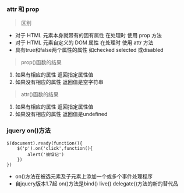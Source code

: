 ### attr 和 prop
> 区别
- 对于 HTML 元素本身就带有的固有属性 在处理时 使用 prop 方法
- 对于 HTML 元素自定义的 DOM 属性 在处理时 使用 attr 方法
- 具有true和false两个属性的属性 如checked selected 或disabled
> prop()函数的结果
1. 如果有相应的属性 返回指定属性值
2. 如果没有相应的属性 返回值是空字符串
>attr()函数的结果
1. 如果有相应的属性 返回指定属性值
2. 如果没有相应的属性 返回值是undefined

### jquery on()方法
```
$(document).ready(function(){
    $('p').on('click',function(){
        alert('被惦记')
    })
})
```
- on()方法在被选元素及子元素上添加一个或多个事件处理程序
- 自jquery版本1.7起 on()方法是bind() live() delegate()方法的新的替代品